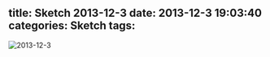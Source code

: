 title: Sketch 2013-12-3
date: 2013-12-3 19:03:40
categories: Sketch
tags: 
---
![2013-12-3](/img/sketches/2013.12.3.JPG)
